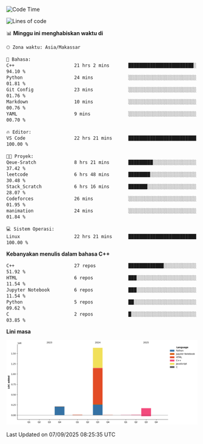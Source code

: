 <!--START_SECTION:waka-->
![Code Time](http://img.shields.io/badge/Code%20Time-451%20hrs%2010%20mins-blue)

![Lines of code](https://img.shields.io/badge/Sejak%20Hello%20World%20aku%20telah%20menulis-2.0%20million%20baris%20kode-blue)

📊 **Minggu ini menghabiskan waktu di** 

```text
🕑︎ Zona waktu: Asia/Makassar

💬 Bahasa: 
C++                      21 hrs 2 mins       ████████████████████████░   94.10 % 
Python                   24 mins             ░░░░░░░░░░░░░░░░░░░░░░░░░   01.81 % 
Git Config               23 mins             ░░░░░░░░░░░░░░░░░░░░░░░░░   01.76 % 
Markdown                 10 mins             ░░░░░░░░░░░░░░░░░░░░░░░░░   00.76 % 
YAML                     9 mins              ░░░░░░░░░░░░░░░░░░░░░░░░░   00.70 % 

🔥 Editor: 
VS Code                  22 hrs 21 mins      █████████████████████████   100.00 % 

🐱‍💻 Proyek: 
Qeue-Sratch              8 hrs 21 mins       █████████░░░░░░░░░░░░░░░░   37.42 % 
leetcode                 6 hrs 48 mins       ████████░░░░░░░░░░░░░░░░░   30.48 % 
Stack_Scratch            6 hrs 16 mins       ███████░░░░░░░░░░░░░░░░░░   28.07 % 
Codeforces               26 mins             ░░░░░░░░░░░░░░░░░░░░░░░░░   01.95 % 
manimation               24 mins             ░░░░░░░░░░░░░░░░░░░░░░░░░   01.84 % 

💻 Sistem Operasi: 
Linux                    22 hrs 21 mins      █████████████████████████   100.00 % 
```

**Kebanyakan menulis dalam bahasa C++** 

```text
C++                      27 repos            █████████████░░░░░░░░░░░░   51.92 % 
HTML                     6 repos             ███░░░░░░░░░░░░░░░░░░░░░░   11.54 % 
Jupyter Notebook         6 repos             ███░░░░░░░░░░░░░░░░░░░░░░   11.54 % 
Python                   5 repos             ██░░░░░░░░░░░░░░░░░░░░░░░   09.62 % 
C                        2 repos             █░░░░░░░░░░░░░░░░░░░░░░░░   03.85 % 
```



**Lini masa**

![Lines of Code chart](https://raw.githubusercontent.com/yusuf601/yusuf601/main/assets/bar_graph.png)


 Last Updated on 07/09/2025 08:25:35 UTC
<!--END_SECTION:waka-->

